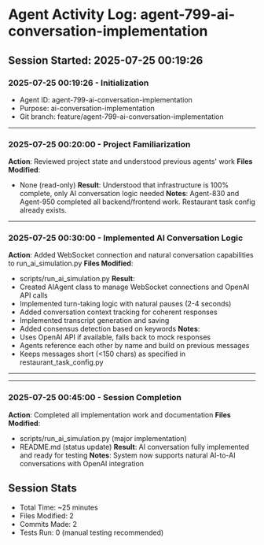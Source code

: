 # Agent Activity Log: agent-799-ai-conversation-implementation

## Session Started: 2025-07-25 00:19:26

### 2025-07-25 00:19:26 - Initialization
- Agent ID: agent-799-ai-conversation-implementation
- Purpose: ai-conversation-implementation
- Git branch: feature/agent-799-ai-conversation-implementation

---

### 2025-07-25 00:20:00 - Project Familiarization
**Action**: Reviewed project state and understood previous agents' work
**Files Modified**:
- None (read-only)
**Result**: Understood that infrastructure is 100% complete, only AI conversation logic needed
**Notes**: Agent-830 and Agent-950 completed all backend/frontend work. Restaurant task config already exists.

---

### 2025-07-25 00:30:00 - Implemented AI Conversation Logic
**Action**: Added WebSocket connection and natural conversation capabilities to run_ai_simulation.py
**Files Modified**:
- scripts/run_ai_simulation.py
**Result**: 
- Created AIAgent class to manage WebSocket connections and OpenAI API calls
- Implemented turn-taking logic with natural pauses (2-4 seconds)
- Added conversation context tracking for coherent responses
- Implemented transcript generation and saving
- Added consensus detection based on keywords
**Notes**: 
- Uses OpenAI API if available, falls back to mock responses
- Agents reference each other by name and build on previous messages
- Keeps messages short (<150 chars) as specified in restaurant_task_config.py

---

---

### 2025-07-25 00:45:00 - Session Completion
**Action**: Completed all implementation work and documentation
**Files Modified**:
- scripts/run_ai_simulation.py (major implementation)
- README.md (status update)
**Result**: AI conversation fully implemented and ready for testing
**Notes**: System now supports natural AI-to-AI conversations with OpenAI integration

## Session Stats
- Total Time: ~25 minutes
- Files Modified: 2
- Commits Made: 2
- Tests Run: 0 (manual testing recommended)
